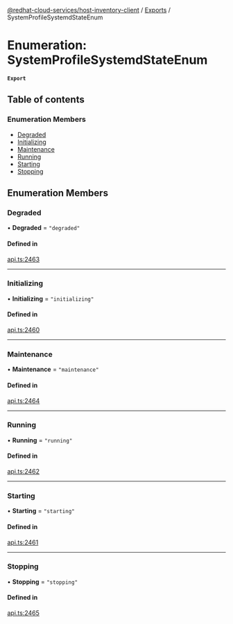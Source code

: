 [@redhat-cloud-services/host-inventory-client](../README.md) / [Exports](../modules.md) / SystemProfileSystemdStateEnum

# Enumeration: SystemProfileSystemdStateEnum

**`Export`**

## Table of contents

### Enumeration Members

- [Degraded](SystemProfileSystemdStateEnum.md#degraded)
- [Initializing](SystemProfileSystemdStateEnum.md#initializing)
- [Maintenance](SystemProfileSystemdStateEnum.md#maintenance)
- [Running](SystemProfileSystemdStateEnum.md#running)
- [Starting](SystemProfileSystemdStateEnum.md#starting)
- [Stopping](SystemProfileSystemdStateEnum.md#stopping)

## Enumeration Members

### Degraded

• **Degraded** = ``"degraded"``

#### Defined in

[api.ts:2463](https://github.com/mkholjuraev/javascript-clients/blob/master/packages/host-inventory/api.ts#L2463)

___

### Initializing

• **Initializing** = ``"initializing"``

#### Defined in

[api.ts:2460](https://github.com/mkholjuraev/javascript-clients/blob/master/packages/host-inventory/api.ts#L2460)

___

### Maintenance

• **Maintenance** = ``"maintenance"``

#### Defined in

[api.ts:2464](https://github.com/mkholjuraev/javascript-clients/blob/master/packages/host-inventory/api.ts#L2464)

___

### Running

• **Running** = ``"running"``

#### Defined in

[api.ts:2462](https://github.com/mkholjuraev/javascript-clients/blob/master/packages/host-inventory/api.ts#L2462)

___

### Starting

• **Starting** = ``"starting"``

#### Defined in

[api.ts:2461](https://github.com/mkholjuraev/javascript-clients/blob/master/packages/host-inventory/api.ts#L2461)

___

### Stopping

• **Stopping** = ``"stopping"``

#### Defined in

[api.ts:2465](https://github.com/mkholjuraev/javascript-clients/blob/master/packages/host-inventory/api.ts#L2465)

